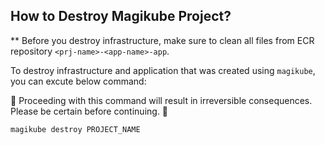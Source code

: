 ## How to Destroy Magikube Project?
** Before you destroy infrastructure, make sure to clean all files from ECR repository `<prj-name>-<app-name>-app`.

To destroy infrastructure and application that was created using `magikube`, you can excute below command:

🚨 Proceeding with this command will result in irreversible consequences. Please be certain before continuing. 🚨
```bash
magikube destroy PROJECT_NAME
```
